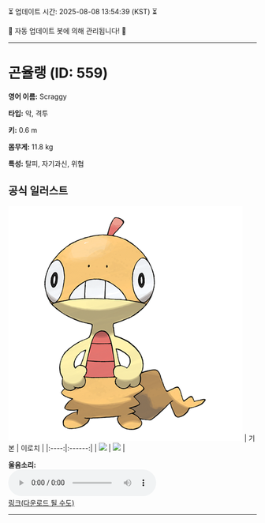 
⏳ 업데이트 시간: 2025-08-08 13:54:39 (KST) ⏳

🤖 자동 업데이트 봇에 의해 관리됩니다! 🤖

---

# 곤율랭 (ID: 559)
**영어 이름:** Scraggy

**타입:** 악, 격투

**키:** 0.6 m

**몸무게:** 11.8 kg

**특성:** 탈피, 자기과신, 위협

## 공식 일러스트
![](https://raw.githubusercontent.com/PokeAPI/sprites/master/sprites/pokemon/other/official-artwork/559.png)
| 기본 | 이로치 |
|:----:|:------:|
| <img src="http://play.pokemonshowdown.com/sprites/ani/scraggy.gif" width="200"> | <img src="http://play.pokemonshowdown.com/sprites/ani-shiny/scraggy.gif" width="200"> |

**울음소리:**<br><audio controls src="https://raw.githubusercontent.com/PokeAPI/cries/main/cries/pokemon/latest/559.ogg"></audio><br> [링크(다운로드 될 수도)](https://raw.githubusercontent.com/PokeAPI/cries/main/cries/pokemon/latest/559.ogg)


---

